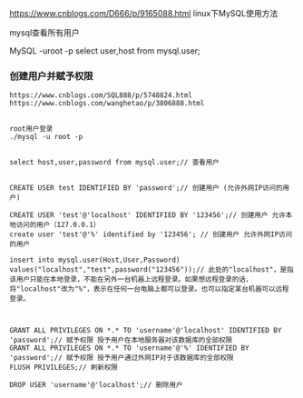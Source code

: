 https://www.cnblogs.com/D666/p/9165088.html
linux下MySQL使用方法


mysql查看所有用户

MySQL -uroot -p 
select user,host from mysql.user;



### 创建用户并赋予权限
    https://www.cnblogs.com/SQL888/p/5748824.html
    https://www.cnblogs.com/wanghetao/p/3806888.html


    root用户登录
    ./mysql -u root -p


    select host,user,password from mysql.user;// 查看用户


    CREATE USER test IDENTIFIED BY 'password';// 创建用户 (允许外网IP访问的用户)
    
    CREATE USER 'test'@'localhost' IDENTIFIED BY '123456';// 创建用户 允许本地访问的用户（127.0.0.1）
    create user 'test'@'%' identified by '123456'; // 创建用户 允许外网IP访问的用户

    insert into mysql.user(Host,User,Password) values("localhost","test",password("123456"));// 此处的"localhost"，是指该用户只能在本地登录，不能在另外一台机器上远程登录。如果想远程登录的话，将"localhost"改为"%"，表示在任何一台电脑上都可以登录。也可以指定某台机器可以远程登录。



    GRANT ALL PRIVILEGES ON *.* TO 'username'@'localhost' IDENTIFIED BY 'password';// 赋予权限 授予用户在本地服务器对该数据库的全部权限
    GRANT ALL PRIVILEGES ON *.* TO 'username'@'%' IDENTIFIED BY 'password';// 赋予权限 授予用户通过外网IP对于该数据库的全部权限
    FLUSH PRIVILEGES;// 刷新权限

    DROP USER 'username'@'localhost';// 删除用户